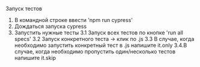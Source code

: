 Запуск тестов

1. В командной строке ввести  'npm run cypress'
2. Дождаться запуска cypress
3. Запустить нужные тесты
3.1 Запуск всех тестов по кнопке 'run all specs' 
3.2 Запуск конкретного теста -> клик по .js 
3.3 В случае, когда необходимо запустить конкретный тест в .js напишите it.only
3.4.В случае, когда необходимо пропустить один/несколько тестов напишите it.skip